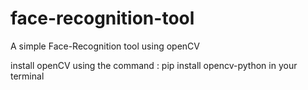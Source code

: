 # face-recognition-tool

A simple Face-Recognition tool using openCV

install openCV using the command :
pip install opencv-python 
in your terminal
